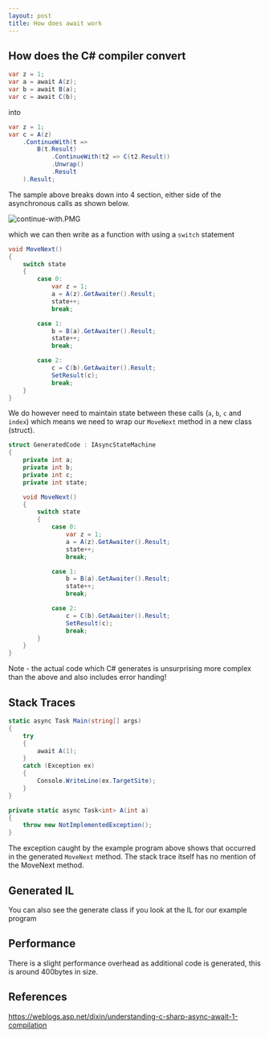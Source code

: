 ```yaml
---
layout: post
title: How does await work
---
```


## How does the C# compiler convert

```c#
var z = 1;
var a = await A(z);
var b = await B(a);
var c = await C(b);
```

into

```c#
var z = 1;
var c = A(z)
    .ContinueWith(t => 
        B(t.Result)
            .ContinueWith(t2 => C(t2.Result))
            .Unwrap()
            .Result
    ).Result;
```

The sample above breaks down into 4 section,  either side of the asynchronous calls as shown below.

![continue-with.PMG]({{site.baseurl}}/images/async_await/continue-with.PNG)

which we can then write as a function with using a `switch` statement

```c#
void MoveNext()
{
    switch state
    {
        case 0:
            var z = 1;
            a = A(z).GetAwaiter().Result;
            state++;
            break;

        case 1:
            b = B(a).GetAwaiter().Result;
            state++;
            break;

        case 2:
            c = C(b).GetAwaiter().Result;
            SetResult(c);
            break;        
    }
}
```

We do however need to maintain state between these calls (`a`, `b`, `c` and `index`) which means we need to wrap our `MoveNext` method in a new class (struct).

```c#
struct GeneratedCode : IAsyncStateMachine
{
    private int a;
    private int b;
    private int c;
    private int state;

    void MoveNext()
    {
        switch state
        {
            case 0:
                var z = 1;
                a = A(z).GetAwaiter().Result;
                state++;
                break;

            case 1:
                b = B(a).GetAwaiter().Result;
                state++;
                break;

            case 2:
                c = C(b).GetAwaiter().Result;
                SetResult(c);
                break;        
        }
    }
}
```

Note - the actual code which C# generates is unsurprising more complex than the above and also includes error handing!


## Stack Traces

```c#
static async Task Main(string[] args)
{
    try
    {
        await A(1);
    }
    catch (Exception ex)
    {
        Console.WriteLine(ex.TargetSite);
    }
}

private static async Task<int> A(int a)
{
    throw new NotImplementedException();
}
```       

The exception caught by the example program above shows that occurred in the generated `MoveNext` method.  The stack trace itself has no mention of the MoveNext method.

## Generated IL
You can also see the generate class if you look at the IL for our example program



## Performance

There is a slight performance overhead as additional code is generated,  this is around 400bytes in size. 


## References
https://weblogs.asp.net/dixin/understanding-c-sharp-async-await-1-compilation